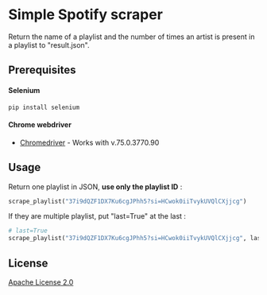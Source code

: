 # Simple Spotify scraper  
Return the name of a playlist and the number of times an artist is present in a playlist to "result.json".  
  
## Prerequisites  
#### Selenium  
```shell
pip install selenium
```  
#### Chrome webdriver  
* [Chromedriver](https://chromedriver.storage.googleapis.com/index.html?path=75.0.3770.90/) - Works with v.75.0.3770.90  
  
## Usage  
Return one playlist in JSON, **use only the playlist ID** :
```python
scrape_playlist("37i9dQZF1DX7Ku6cgJPhh5?si=HCwok0iiTvykUVQlCXjjcg")
```  
If they are multiple playlist, put "last=True" at the last :  
```python
# last=True
scrape_playlist("37i9dQZF1DX7Ku6cgJPhh5?si=HCwok0iiTvykUVQlCXjjcg", last=True)
```  
## License
[Apache License 2.0](https://choosealicense.com/licenses/apache-2.0/)